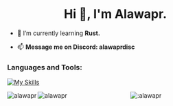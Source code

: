 <h1 align="center">Hi 👋, I'm Alawapr.</h1>

- 🌱 I’m currently learning **Rust.**

- 📫 **Message me on Discord: alawaprdisc**

<h3 align="left">Languages and Tools:</h3>

[![My Skills](https://skillicons.dev/icons?i=actix,c,cpp,cs,dotnet,git,github,java,linux,mongodb,firebase,nginx,postman,py,rust,vim,visualstudio,vscode)](https://skillicons.dev)

<p><img align="left" src="https://github-readme-stats.vercel.app/api/top-langs?username=alawapr&show_icons=true&locale=en&layout=compact&theme=onedark" alt="alawapr" /></p>

<p><img align="left" src="https://github-readme-stats.vercel.app/api?username=alawapr&show_icons=true&locale=en&layout=compact&theme=onedark" alt="alawapr" /></p>


<p align="center"><img src="https://count.getloli.com/get/@:alawapr" alt=":alawapr" /> </p>
